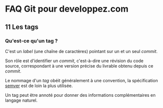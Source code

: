 # FAQ Git pour developpez.com

## 11 Les tags

### Qu'est-ce qu'un tag ?

C'est un *label* (une chaîne de caractères) pointant sur un et un seul *commit*.

Son rôle est d'identifier un *commit*, c'est-à-dire une révision du code source, correspondant à une version précise du livrable obtenu depuis ce *commit*.

Le nommage d'un *tag* obéit généralement à une convention, la spécification [semver](https://semver.org/) est de loin la plus utilisée.

Un tag peut être annoté pour donner des informations complémentaires en langage naturel.
